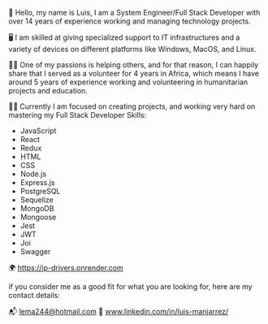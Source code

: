 👋 Hello, my name is Luis, I am a System Engineer/Full Stack Developer with over 14 years of experience working and managing technology projects.

🖥 I am skilled at giving specialized support to IT infrastructures and a variety of devices on different platforms like Windows, MacOS, and Linux.

🐱‍🏍 One of my passions is helping others, and for that reason, I can happily share that I served as a volunteer for 4 years in Africa, which means I have around 5 years of experience working and volunteering in humanitarian projects and education.

👨‍💻 Currently I am focused on creating projects, and working very hard on mastering my Full Stack Developer Skills:
- JavaScript
- React
- Redux
- HTML
- CSS
- Node.js
- Express.js
- PostgreSQL
- Sequelize
- MongoDB
- Mongoose
- Jest
- JWT
- Joi
- Swagger

🌍 https://ip-drivers.onrender.com

if you consider me as a good fit for what you are looking for, here are my contact details:

📬 lema244@hotmail.com
🔗 www.linkedin.com/in/luis-manjarrez/

<!--
**Lemanetwork/Lemanetwork** is a ✨ _special_ ✨ repository because its `README.md` (this file) appears on your GitHub profile.

Here are some ideas to get you started:

- 🔭 I’m currently working on ...
- 🌱 I’m currently learning ...
- 👯 I’m looking to collaborate on ...
- 🤔 I’m looking for help with ...
- 💬 Ask me about ...
- 📫 How to reach me: ...
- 😄 Pronouns: ...
- ⚡ Fun fact: ...
-->
